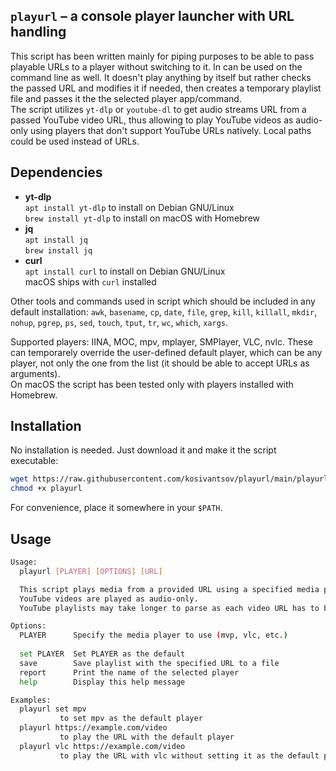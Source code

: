 ## `playurl` – a console player launcher with URL handling

This script has been written mainly for piping purposes to be able to pass playable URLs to a player without switching to it. In can be used on the command line as well.
It doesn't play anything by itself but rather checks the passed URL and modifies it if needed, then creates a temporary playlist file and passes it the the selected player app/command.  
The script utilizes `yt-dlp` or `youtube-dl` to get audio streams URL from a passed YouTube video URL, thus allowing to play YouTube videos as audio-only using players that don't support YouTube URLs natively.
Local paths could be used instead of URLs.

## Dependencies
- **yt-dlp**  
  `apt install yt-dlp` to install on Debian GNU/Linux   
  `brew install yt-dlp` to install on macOS with Homebrew
- **jq**  
  `apt install jq`  
  `brew install jq`
- **curl**  
  `apt install curl` to install on Debian GNU/Linux  
  macOS ships with `curl` installed

Other tools and commands used in script which should be included in any default installation: `awk`, `basename`, `cp`, `date`, `file`, `grep`, `kill`, `killall`, `mkdir`, `nohup`, `pgrep`, `ps`, `sed`, `touch`, `tput`, `tr`, `wc`, `which`, `xargs`.

Supported players: IINA, MOC, mpv, mplayer, SMPlayer, VLC, nvlc. These can temporarely override the user-defined default player, which can be any player, not only the one from the list (it should be able to accept URLs as arguments).  
On macOS the script has been tested only with players installed with Homebrew. 

## Installation
No installation is needed. Just download it and make it the script executable:
```bash
wget https://raw.githubusercontent.com/kosivantsov/playurl/main/playurl
chmod +x playurl
```

For convenience, place it somewhere in your `$PATH`.

## Usage
```bash
Usage:
  playurl [PLAYER] [OPTIONS] [URL]

  This script plays media from a provided URL using a specified media player.
  YouTube videos are played as audio-only.
  YouTube playlists may take longer to parse as each video URL has to be resolved.

Options:
  PLAYER      Specify the media player to use (mvp, vlc, etc.)
              
  set PLAYER  Set PLAYER as the default
  save        Save playlist with the specified URL to a file
  report      Print the name of the selected player
  help        Display this help message

Examples:
  playurl set mpv
           to set mpv as the default player
  playurl https://example.com/video
           to play the URL with the default player
  playurl vlc https://example.com/video
           to play the URL with vlc without setting it as the default player
```
